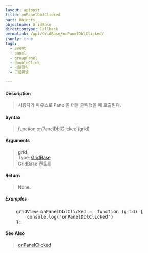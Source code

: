 ```yaml
---
layout: apipost
title: onPanelDblClicked
part: Objects
objectname: GridBase
directiontype: Callback
permalink: /api/GridBase/onPanelDblClicked/
jsonly: true
tags:
  - event
  - panel
  - groupPanel
  - doubleClick
  - 더블클릭
  - 그룹판넬

---
```



#### Description

> 사용자가 마우스로 Panel을 더블 클릭했을 때 호출된다.  

#### Syntax

> function onPanelDblClicked (grid)  

#### Arguments

> **grid**  
> Type: [GridBase](/api/GridBase/)  
> GridBase 컨트롤  

#### Return

> None.  

##### Examples 

<pre class="prettyprint">
    gridView.onPanelDblClicked =  function (grid) {
        console.log("onPanelDblClicked")
    };
</pre>

#### See Also
> [onPanelClicked](/api/GridBase/onPanelClicked)